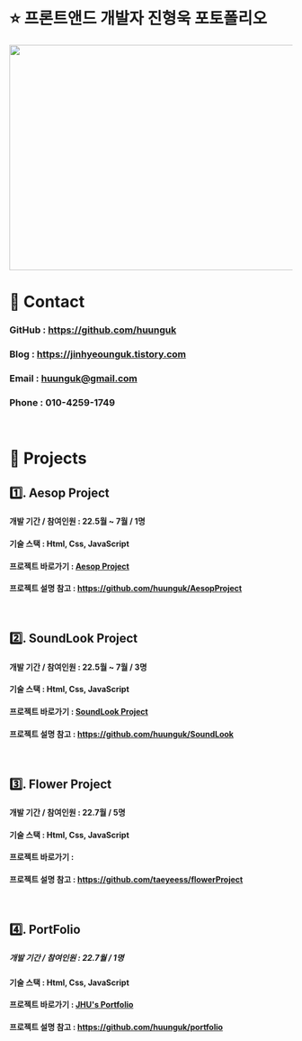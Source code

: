 # ⭐ 프론트앤드 개발자 진형욱 포토폴리오
<img src="https://user-images.githubusercontent.com/100752008/177001479-896920c6-8534-4b59-aa04-0f54f29ae473.jpg" width=600 height=400>

<br>

# 📲 Contact
### GitHub : <https://github.com/huunguk> <br>
### Blog : <https://jinhyeounguk.tistory.com> <br>
### Email : huunguk@gmail.com <br>
### Phone : 010-4259-1749<br>

<br>

# 📌 Projects 
## 1️⃣. Aesop Project
#### 개발 기간 / 참여인원 : 22.5월 ~ 7월 / 1명<br>
#### 기술 스택 : Html, Css, JavaScript
  
#### 프로젝트 바로가기 : [Aesop Project](https://huunguk.github.io/AesopProject/)
#### 프로젝트 설명 참고 : <https://github.com/huunguk/AesopProject>
  <br>

## 2️⃣. SoundLook Project
#### 개발 기간 / 참여인원 : 22.5월 ~ 7월 / 3명<br>
#### 기술 스택 : Html, Css, JavaScript
  
#### 프로젝트 바로가기 : [SoundLook Project](https://huunguk.github.io/SoundLook/)
#### 프로젝트 설명 참고 : <https://github.com/huunguk/SoundLook>
  <br>

## 3️⃣. Flower Project 
#### 개발 기간 / 참여인원 : 22.7월 / 5명<br>
#### 기술 스택 : Html, Css, JavaScript
  
#### 프로젝트 바로가기 : 
#### 프로젝트 설명 참고 : <https://github.com/taeyeess/flowerProject>
  <br>
  
## 4️⃣. PortFolio 
##### 개발 기간 / 참여인원 : 22.7월 / 1명<br>
#### 기술 스택 : Html, Css, JavaScript
  
#### 프로젝트 바로가기 : [JHU's Portfolio](https://huunguk.github.io/portfolio/)
#### 프로젝트 설명 참고 : <https://github.com/huunguk/portfolio>
